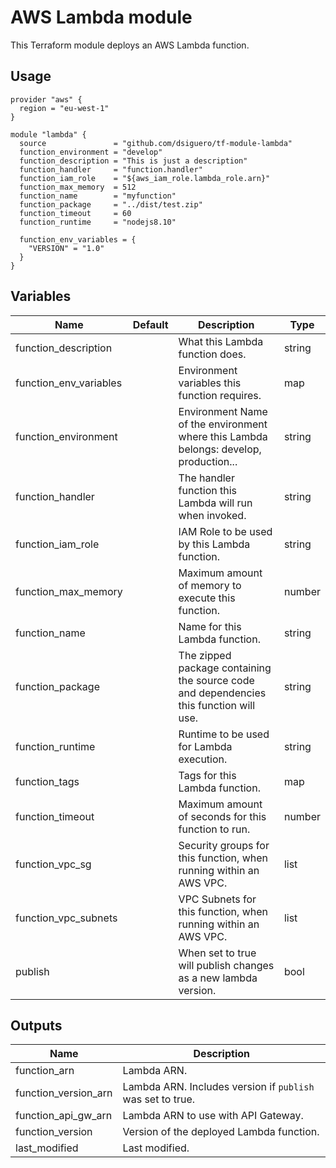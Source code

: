 # AWS Lambda module

This Terraform module deploys an AWS Lambda function.


## Usage
```hcl
provider "aws" {
  region = "eu-west-1"
}

module "lambda" {
  source               = "github.com/dsiguero/tf-module-lambda"
  function_environment = "develop"
  function_description = "This is just a description"
  function_handler     = "function.handler"
  function_iam_role    = "${aws_iam_role.lambda_role.arn}"
  function_max_memory  = 512
  function_name        = "myfunction"
  function_package     = "../dist/test.zip"
  function_timeout     = 60
  function_runtime     = "nodejs8.10"

  function_env_variables = {
    "VERSION" = "1.0"
  }
}
```

## Variables

| Name                  | Default | Description                                                                            | Type   |
|-----------------------|---------|----------------------------------------------------------------------------------------|--------|
|function_description   |         | What this Lambda function does.                                                        | string |
|function_env_variables |         | Environment variables this function requires.                                          | map    |
|function_environment   |         | Environment Name of the environment where this Lambda belongs: develop, production...  | string |
|function_handler       |         | The handler function this Lambda will run when invoked.                                | string |
|function_iam_role      |         | IAM Role to be used by this Lambda function.                                           | string |
|function_max_memory    |         | Maximum amount of memory to execute this function.                                     | number |
|function_name          |         | Name for this Lambda function.                                                         | string |
|function_package       |         | The zipped package containing the source code and dependencies this function will use. | string |
|function_runtime       |         | Runtime to be used for Lambda execution.                                               | string |
|function_tags          |         | Tags for this Lambda function.                                                         | map    |
|function_timeout       |         | Maximum amount of seconds for this function to run.                                    | number |
|function_vpc_sg        |         | Security groups for this function, when running within an AWS VPC.                     | list   |
|function_vpc_subnets   |         | VPC Subnets for this function, when running within an AWS VPC.                         | list   |
|publish                |         | When set to true will publish changes as a new lambda version.                         | bool   |

## Outputs

| Name                | Description                                               |
|---------------------|-----------------------------------------------------------|
|function_arn         | Lambda ARN.                                               |
|function_version_arn | Lambda ARN. Includes version if `publish` was set to true.|
|function_api_gw_arn  | Lambda ARN to use with API Gateway.                       |
|function_version     | Version of the deployed Lambda function.                  |
|last_modified        | Last modified.                                            |

